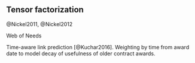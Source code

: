 ## Tensor factorization

<!--
### Implementation notes:

* Start a new Python project `matchmaker-rescal`.
* Only command-line interface (~ minimum viable product)
* Produce results in EDN (<https://github.com/swaroopch/edn_format>).
* Consider also <https://github.com/nzhiltsov/Ext-RESCAL>?
* Learning to rank with <http://fa.bianp.net/blog/2012/learning-to-rank-with-scikit-learn-the-pairwise-transform/>?
-->

@Nickel2011, @Nickel2012

Web of Needs

<!--
Tensors are multidimensional arrays. A natural way to represent multi-graphs is to use adjacency tensors.
Tensor order
RDF data can be represented as a third-order tensor.
Adjacency tensors
Slices
Fibers
Tensor factorization
Latent factors

Dealing with the noise in the data
Perspective of probabilistic databases

Hybrid approaches combining multiple methods
- E.g., re-ranking

Tensor factorization ~ tensor completion

TODO: Introduce modelling RDF data with three-way tensors. (With diagrams!)

Link prediction ranks entries in the reconstructed tensor by their values.

Can we say that tensors are a representational formalism for statistical relational learning?
-->

<!--
RESCAL does not require strict feature modelling.
RESCAL is a supervised machine learning method.
Unlike RDF, tensors can represent higher-order relations.
-->

Time-aware link prediction [@Kuchar2016].
Weighting by time from award date to model decay of usefulness of older contract awards.

<!--
Comparison of CBR systems with machine learning is in [@Richter2013, p. 531].
CBR and ML have many things in common.
Both learn from past data to produce predictions, which are not guaranteed to be correct.
-->

<!--
### Features

:awardedBidder (i.e. pc:awardedTender/pc:bidder, weighted by pc:awardDate)
pc:mainObject
pc:additionalObject
skos:closeMatch
skos:related
skos:broaderTransitive
rov:orgActivity
-->
